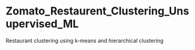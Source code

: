 # Zomato_Restaurent_Clustering_Unsupervised_ML
Restaurant clustering using k-means and hierarchical clustering
